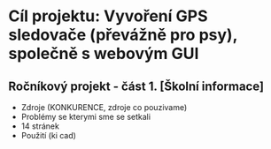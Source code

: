 # Cíl projektu: Vyvoření GPS sledovače (převážně pro psy), společně s webovým GUI
## Ročníkový projekt - část 1. [Školní informace]
- Zdroje (KONKURENCE, zdroje co pouzivame)
- Problémy se kterymi sme se setkali
- 14 stránek
- Použití (ki cad)
